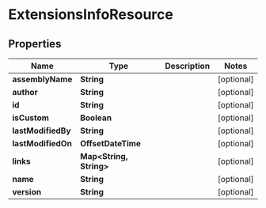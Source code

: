 

# ExtensionsInfoResource


## Properties

Name | Type | Description | Notes
------------ | ------------- | ------------- | -------------
**assemblyName** | **String** |  |  [optional]
**author** | **String** |  |  [optional]
**id** | **String** |  |  [optional]
**isCustom** | **Boolean** |  |  [optional]
**lastModifiedBy** | **String** |  |  [optional]
**lastModifiedOn** | **OffsetDateTime** |  |  [optional]
**links** | **Map&lt;String, String&gt;** |  |  [optional]
**name** | **String** |  |  [optional]
**version** | **String** |  |  [optional]



